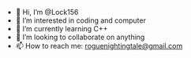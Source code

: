 - 👋 Hi, I’m @Lock156
- 👀 I’m interested in coding and computer
- 🌱 I’m currently learning C++
- 💞️ I’m looking to collaborate on anything
- 📫 How to reach me: roguenightingtale@gmail.com

<!---
Lock156/Lock156 is a ✨ special ✨ repository because its `README.md` (this file) appears on your GitHub profile.
You can click the Preview link to take a look at your changes.
--->

